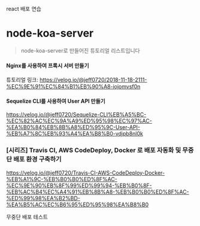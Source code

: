 react 배포 연습

# node-koa-server

> node-koa-server로 만들어진 튜토리얼 리스트입니다



#### Nginx를 사용하여 프록시 서버 만들기 

튜토리얼 링크: https://velog.io/@jeff0720/2018-11-18-2111-%EC%9E%91%EC%84%B1%EB%90%A8-iojomvsf0n



####  Sequelize CLI를 사용하여 User API 만들기

https://velog.io/@jeff0720/Sequelize-CLI%EB%A5%BC-%EC%82%AC%EC%9A%A9%ED%95%98%EC%97%AC-%EA%B0%84%EB%8B%A8%ED%95%9C-User-API-%EB%A7%8C%EB%93%A4%EA%B8%B0-vdjpb8nl0k


### [시리즈] Travis CI, AWS CodeDeploy, Docker 로 배포 자동화 및 무중단 배포 환경 구축하기

https://velog.io/@jeff0720/Travis-CI-AWS-CodeDeploy-Docker-%EB%A1%9C-%EB%B0%B0%ED%8F%AC-%EC%9E%90%EB%8F%99%ED%99%94-%EB%B0%8F-%EB%AC%B4%EC%A4%91%EB%8B%A8-%EB%B0%B0%ED%8F%AC-%ED%99%98%EA%B2%BD-%EA%B5%AC%EC%B6%95%ED%95%98%EA%B8%B0


무중단 배포 테스트